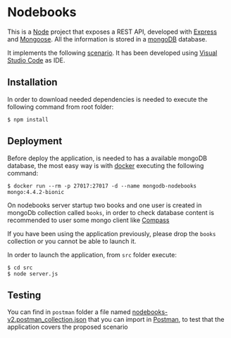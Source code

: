# Nodebooks

This is a [Node](https://nodejs.org/en/) project that exposes a REST API, developed with [Express](https://expressjs.com/) and [Mongoose](https://mongoosejs.com/). All the information is stored in a [mongoDB](https://www.mongodb.com/) database.

It implements the following [scenario](doc/scenario.md). It has been developed using [Visual Studio Code](https://code.visualstudio.com/) as IDE.

## Installation

In order to download needed dependencies is needed to execute the following command from root folder:

```
$ npm install
```


## Deployment

Before deploy the application, is needed to has a available mongoDB database, the most easy way is with [docker](https://www.docker.com/) executing the following command:

```
$ docker run --rm -p 27017:27017 -d --name mongodb-nodebooks mongo:4.4.2-bionic
```
On nodebooks server startup two books and one user is created in mongoDb collection called ```books```, in order to check database content is recommended to user some mongo client like [Compass](https://www.mongodb.com/products/compass)

If you have been using the application previously, please drop the ```books``` collection or you cannot be able to launch it.

In order to launch the application, from ```src``` folder execute:

```
$ cd src
$ node server.js
```

## Testing

You can find in ```postman``` folder a file named [nodebooks-v2.postman_collection.json](/postman/nodebooks-v2.postman_collection.json) that you can import in [Postman](https://www.postman.com/), to test that the application covers the proposed scenario
